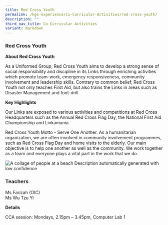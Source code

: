 ```yaml
---
title: Red Cross Youth
permalink: /hgs-experience/Co-Curricular-Activities/red-cross-youth/
description: ""
third_nav_title: Co Curricular Activities
variant: markdown
---
```

### Red Cross Youth

**About Red Cross Youth**

As a Uniformed Group, Red Cross Youth aims to develop a strong sense of social responsibility and discipline in its Links through enriching activities which promote team-work, emergency responsiveness, community involvement and leadership skills. Contrary to common belief, Red Cross Youth not only teaches First Aid, but also trains the Links in areas such as Disaster Management and foot-drill.

**Key Highlights**

Our Links are exposed to various activities and competitions at Red Cross Headquarters such as the Annual Red Cross Flag Day, the National First Aid Championship and Linkamania.

Red Cross Youth Motto - Serve One Another.
 As a humanitarian organization, we are often involved in community involvement programmes, such as Red Cross Flag Day and home visits to the elderly. Our main objective is to help one another as well as the community. We work together as a team and everyone plays a vital part in the work that we do.

![A collage of people at a beach
Description automatically generated with low confidence](https://lh3.googleusercontent.com/bWEDZkZcxIyFhvhTUc9ej_JqNFwI4Hz4t0_g1f7bYBthzd861keA9yry_l11nQTbriGk0ev5ixKcRysJUjvbLy6GSZ2XAqEMgGBYnU97p3s0gBolnhrerqME37m4w7lL1UNd3IBplRP80XjVfb7Cnw)

  

### Teachers

Ms Farizah (OIC)  
Ms Wu Tzu Yi

**Details**

CCA session: Mondays, 2.15pm – 3.45pm, Computer Lab 1